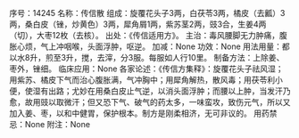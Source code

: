 序号：14245
名称：传信散
组成：旋覆花头子3两，白茯苓3两，橘皮（去瓤）3两，桑白皮（锉，炒黄色）3两，犀角屑1两，紫苏茎2两，豉3合，生姜4两（切），大枣12枚（去核）。
出处：《传信适用方》。
主治：毒风腰脚无力肿痛，腹胀心烦，气上冲咽喉，头面浮肿，呕逆。
加减：None
功效：None
用法用量：都以水8升，煎至3升，搅，去滓，分3服。每服如人行10里。
制备方法：上除姜、枣外，锉细。
临床应用：None
各家论述：《传信方集释》：旋覆花头子祛风湿；用紫苏、橘皮下气而治心腹胀满，气冲胸中；用犀角解热，散风毒；用茯苓利小便，使湿有出路；尤妙在用桑白皮止气逆，以消头面浮肿；而腰以上肿，当发汗乃愈，故用豉以取微汗；但又恐下气、破气的药太多，一味蛮攻，致伤元气，所以又加入姜、枣，以和中健胃，保护根本。制方是刚柔相济，无可非议的。
用药禁忌：None
附注：None
